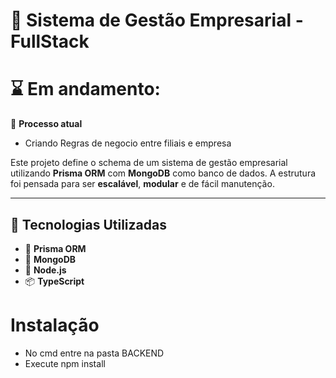 # 🏢 Sistema de Gestão Empresarial - FullStack

# ⌛ Em andamento:
  🧗 **Processo atual**
  - Criando Regras de negocio entre filiais e empresa
    

Este projeto define o schema de um sistema de gestão empresarial utilizando **Prisma ORM** com **MongoDB** como banco de dados. A estrutura foi pensada para ser **escalável**, **modular** e de fácil manutenção.

---

## 🚀 Tecnologias Utilizadas

- 🧬 **Prisma ORM**
- 🍃 **MongoDB**
- 🧰 **Node.js**
- 📦 **TypeScript**

# Instalação
- No cmd entre na pasta BACKEND
- Execute npm install

